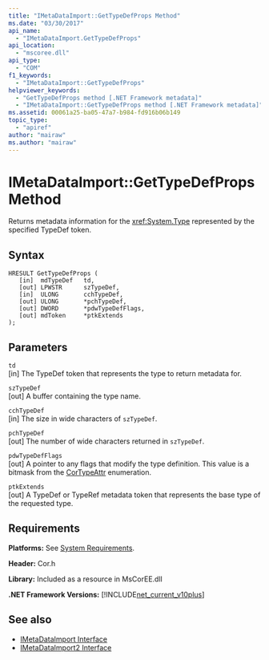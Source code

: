 ```yaml
---
title: "IMetaDataImport::GetTypeDefProps Method"
ms.date: "03/30/2017"
api_name: 
  - "IMetaDataImport.GetTypeDefProps"
api_location: 
  - "mscoree.dll"
api_type: 
  - "COM"
f1_keywords: 
  - "IMetaDataImport::GetTypeDefProps"
helpviewer_keywords: 
  - "GetTypeDefProps method [.NET Framework metadata]"
  - "IMetaDataImport::GetTypeDefProps method [.NET Framework metadata]"
ms.assetid: 00061a25-ba05-47a7-b984-fd916b06b149
topic_type: 
  - "apiref"
author: "mairaw"
ms.author: "mairaw"
---
```

# IMetaDataImport::GetTypeDefProps Method
Returns metadata information for the <xref:System.Type> represented by the specified TypeDef token.  
  
## Syntax  
  
```  
HRESULT GetTypeDefProps (  
   [in]  mdTypeDef   td,  
   [out] LPWSTR      szTypeDef,  
   [in]  ULONG       cchTypeDef,  
   [out] ULONG       *pchTypeDef,  
   [out] DWORD       *pdwTypeDefFlags,  
   [out] mdToken     *ptkExtends  
);  
```  
  
## Parameters  
 `td`  
 [in] The TypeDef token that represents the type to return metadata for.  
  
 `szTypeDef`  
 [out] A buffer containing the type name.  
  
 `cchTypeDef`  
 [in] The size in wide characters of `szTypeDef`.  
  
 `pchTypeDef`  
 [out] The number of wide characters returned in `szTypeDef`.  
  
 `pdwTypeDefFlags`  
 [out] A pointer to any flags that modify the type definition. This value is a bitmask from the [CorTypeAttr](../../../../docs/framework/unmanaged-api/metadata/cortypeattr-enumeration.md) enumeration.  
  
 `ptkExtends`  
 [out] A TypeDef or TypeRef metadata token that represents the base type of the requested type.  
  
## Requirements  
 **Platforms:** See [System Requirements](../../../../docs/framework/get-started/system-requirements.md).  
  
 **Header:** Cor.h  
  
 **Library:** Included as a resource in MsCorEE.dll  
  
 **.NET Framework Versions:** [!INCLUDE[net_current_v10plus](../../../../includes/net-current-v10plus-md.md)]  
  
## See also
- [IMetaDataImport Interface](../../../../docs/framework/unmanaged-api/metadata/imetadataimport-interface.md)
- [IMetaDataImport2 Interface](../../../../docs/framework/unmanaged-api/metadata/imetadataimport2-interface.md)
